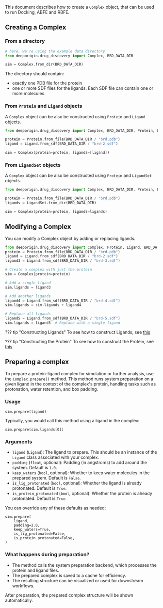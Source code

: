 This document describes how to create a `Complex` object, that can be used to run Docking, ABFE and RBFE. 


## Creating a Complex

### From a directory 

```python
# here, we're using the example data directory
from deeporigin.drug_discovery import Complex, BRD_DATA_DIR

sim = Complex.from_dir(BRD_DATA_DIR)
```

The directory should contain:

- exactly one PDB file for the protein
- one or more SDF files for the ligands. Each SDF file can contain one or more molecules.

### From `Protein` and `Ligand` objects

A `Complex` object can be also be constructed using `Protein` and `Ligand` objects. 

```python
from deeporigin.drug_discovery import Complex, BRD_DATA_DIR, Protein, Ligand

protein = Protein.from_file(BRD_DATA_DIR / "brd.pdb")
ligand = Ligand.from_sdf(BRD_DATA_DIR / "brd-2.sdf")

sim = Complex(protein=protein, ligands=[ligand])
```

### From `LigandSet` objects


A `Complex` object can be also be constructed using `Protein` and `LigandSet` objects. 

```python
from deeporigin.drug_discovery import Complex, BRD_DATA_DIR, Protein, LigandSet

protein = Protein.from_file(BRD_DATA_DIR / "brd.pdb")
ligands = LigandSet.from_dir(BRD_DATA_DIR)

sim = Complex(protein=protein, ligands=ligands)
```

## Modifying a Complex

You can modify a Complex object by adding or replacing ligands. 

```python
from deeporigin.drug_discovery import Complex, Protein, Ligand, BRD_DATA_DIR
protein = Protein.from_file(BRD_DATA_DIR / "brd.pdb")
ligand = Ligand.from_sdf(BRD_DATA_DIR / "brd-2.sdf")
ligand3 = Ligand.from_sdf(BRD_DATA_DIR / "brd-3.sdf")

# Create a complex with just the protein
sim = Complex(protein=protein)

# Add a single ligand
sim.ligands = ligand3

# Add another ligands
ligand4 = Ligand.from_sdf(BRD_DATA_DIR / "brd-4.sdf")
sim.ligands = sim.ligands + ligand4

# Replace all ligands
ligand5 = Ligand.from_sdf(BRD_DATA_DIR / "brd-5.sdf")
sim.ligands = ligand5  # Replace with a single ligand
```

??? tip "Constructing Ligands"
    To see how to construct Ligands, see [this](./ligands.md)

??? tip "Constructing the Protein"
    To see how to construct the Protein, see [this](./proteins.md)

## Preparing a complex

To prepare a protein-ligand complex for simulation or further analysis, use the `Complex.prepare()` method. This method runs system preparation on a given ligand in the context of the complex's protein, handling tasks such as protonation, water retention, and box padding.

### Usage

```{.python notest}
sim.prepare(ligand)
```

Typically, you would call this method using a ligand in the complex:

```{.python notest}
sim.prepare(sim.ligands[0])
```

### Arguments

- `ligand` (`Ligand`): The ligand to prepare. This should be an instance of the `Ligand` class associated with your complex.
- `padding` (`float`, optional): Padding (in angstroms) to add around the system. Default is `1.0`.
- `keep_waters` (`bool`, optional): Whether to keep water molecules in the prepared system. Default is `False`.
- `is_lig_protonated` (`bool`, optional): Whether the ligand is already protonated. Default is `True`.
- `is_protein_protonated` (`bool`, optional): Whether the protein is already protonated. Default is `True`.

You can override any of these defaults as needed:

```{.python notest}
sim.prepare(
    ligand,
    padding=2.0,
    keep_waters=True,
    is_lig_protonated=False,
    is_protein_protonated=False,
)
```

### What happens during preparation?

- The method calls the system preparation backend, which processes the protein and ligand files.
- The prepared complex is saved to a cache for efficiency.
- The resulting structure can be visualized or used for downstream workflows.

After preparation, the prepared complex structure will be shown automatically.


